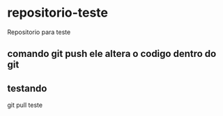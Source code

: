 # repositorio-teste
Repositorio para teste

## comando git push ele altera o codigo dentro do git 

## testando

git pull teste
